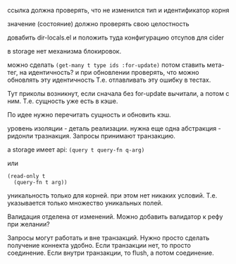 ссылка должна проверять, что не изменился тип и идентификатор корня

значение (состояние) должно проверять свою целостность


довабить dir-locals.el и положить туда конфигурацию отсупов для cider


в storage нет механизма блокировок.


можно сделать `(get-many t type ids :for-update)`
потом ставить мета-тег, на идентичность?
и при обновлении проверять, что можно обновлять эту идентичность
Т.е. отлавливать эту ошибку в тестах.

Тут приколы возникнут, если сначала без for-update вычитали,
а потом с ним. Т.е. сущность уже есть в кэше.

По идее нужно перечитать сущность и обновить кэш.




уровень изоляции - деталь реализации.
нужна еще одна абстракция - ридонли тразнакция.
Запросы принимают транзакцию.

а storage имеет api:
`(query t query-fn q-arg)`

или
```
(read-only t
  (query-fn t arg))
```


уникальность только для корней.
при этом нет никаких условий.
Т.е. указывается только множество уникальных полей.

Валидация отделена от изменений.
Можно добавить валидатор к рефу при желании?

Запросы могут работать и вне транзакций.
Нужно просто сделать получение коннекта удобно.
Если транзакции нет, то просто соединение.
Если внутри транзакции, то flush, а потом соединение.
